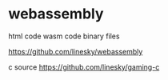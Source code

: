 # webassembly
html code
wasm code
binary files


https://github.com/linesky/webassembly


c source
https://github.com/linesky/gaming-c
